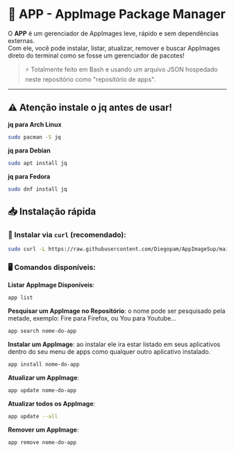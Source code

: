 # 🐧 APP - AppImage Package Manager

O **APP** é um gerenciador de AppImages leve, rápido e sem dependências externas.  
Com ele, você pode instalar, listar, atualizar, remover e buscar AppImages direto do terminal como se fosse um gerenciador de pacotes!

> ⚡ Totalmente feito em Bash e usando um arquivo JSON hospedado neste repositório como "repositório de apps".

---
## ⚠️ Atenção instale o jq antes de usar!
**jq para Arch Linux**
```bash
sudo pacman -S jq
```
**jq para Debian**
```bash
sudo apt install jq
```
**jq para Fedora**
```bash
sudo dnf install jq
```

## 📥 Instalação rápida

### 🔧 Instalar via `curl` (recomendado):

```bash
sudo curl -L https://raw.githubusercontent.com/Diegopam/AppImageSup/main/app -o /usr/local/bin/app && sudo chmod +x /usr/local/bin/app
```
### 🖥️ Comandos disponíveis:
**Listar AppImage Disponíveis**:
```bash
app list
```
**Pesquisar um AppImage no Repositório**:
o nome pode ser pesquisado pela metade, exemplo: Fire para Firefox, ou You para Youtube...
```bash
app search nome-do-app
```
**Instalar um AppImage**:
ao instalar ele ira estar listado em seus aplicativos dentro do seu menu de apps como qualquer outro aplicativo instalado.
```bash
app install nome-do-app
```
**Atualizar um AppImage**:
```bash
app update nome-do-app
```
**Atualizar todos os AppImage**:
```bash
app update --all
```
**Remover um AppImage**:
```bash
app remove nome-do-app
```
